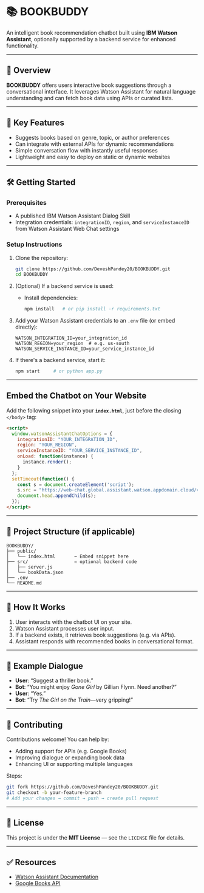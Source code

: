 
# 📚 BOOKBUDDY

An intelligent book recommendation chatbot built using **IBM Watson Assistant**, optionally supported by a backend service for enhanced functionality.

---

## 🧠 Overview

**BOOKBUDDY** offers users interactive book suggestions through a conversational interface. It leverages Watson Assistant for natural language understanding and can fetch book data using APIs or curated lists.

---

## 🚀 Key Features

- Suggests books based on genre, topic, or author preferences  
- Can integrate with external APIs for dynamic recommendations  
- Simple conversation flow with instantly useful responses  
- Lightweight and easy to deploy on static or dynamic websites  

---

## 🛠️ Getting Started

### Prerequisites

- A published IBM Watson Assistant Dialog Skill  
- Integration credentials: `integrationID`, `region`, and `serviceInstanceID` from Watson Assistant Web Chat settings

### Setup Instructions

1. Clone the repository:
   ```bash
   git clone https://github.com/DeveshPandey20/BOOKBUDDY.git
   cd BOOKBUDDY
   ```

2. (Optional) If a backend service is used:
   - Install dependencies:
     ```bash
     npm install   # or pip install -r requirements.txt
     ```

3. Add your Watson Assistant credentials to an `.env` file (or embed directly):
   ```
   WATSON_INTEGRATION_ID=your_integration_id
   WATSON_REGION=your_region  # e.g. us-south
   WATSON_SERVICE_INSTANCE_ID=your_service_instance_id
   ```

4. If there's a backend service, start it:
   ```bash
   npm start     # or python app.py
   ```

---

## Embed the Chatbot on Your Website

Add the following snippet into your **`index.html`**, just before the closing `</body>` tag:

```html
<script>
  window.watsonAssistantChatOptions = {
    integrationID: "YOUR_INTEGRATION_ID",
    region: "YOUR_REGION",
    serviceInstanceID: "YOUR_SERVICE_INSTANCE_ID",
    onLoad: function(instance) {
      instance.render();
    }
  };
  setTimeout(function() {
    const s = document.createElement('script');
    s.src = "https://web-chat.global.assistant.watson.appdomain.cloud/versions/latest/WatsonAssistantChatEntry.js";
    document.head.appendChild(s);
  });
</script>
```

---

## 📂 Project Structure (if applicable)

```
BOOKBUDDY/
├── public/
│   └── index.html       ← Embed snippet here
├── src/                 ← optional backend code
│   ├── server.js
│   └── bookData.json
├── .env
└── README.md
```

---

## 🧩 How It Works

1. User interacts with the chatbot UI on your site.  
2. Watson Assistant processes user input.  
3. If a backend exists, it retrieves book suggestions (e.g. via APIs).  
4. Assistant responds with recommended books in conversational format.

---

## 🙌 Example Dialogue

- **User**: “Suggest a thriller book.”  
- **Bot**: “You might enjoy *Gone Girl* by Gillian Flynn. Need another?”  
- **User**: “Yes.”  
- **Bot**: “Try *The Girl on the Train*—very gripping!”

---

## 🤝 Contributing

Contributions welcome! You can help by:

- Adding support for APIs (e.g. Google Books)
- Improving dialogue or expanding book data
- Enhancing UI or supporting multiple languages

Steps:
```bash
git fork https://github.com/DeveshPandey20/BOOKBUDDY.git
git checkout -b your-feature-branch
# Add your changes → commit → push → create pull request
```

---

## 📄 License

This project is under the **MIT License** — see the `LICENSE` file for details.

---

## ✅ Resources

- [Watson Assistant Documentation](https://cloud.ibm.com/docs/assistant)  
- [Google Books API](https://developers.google.com/books)  
